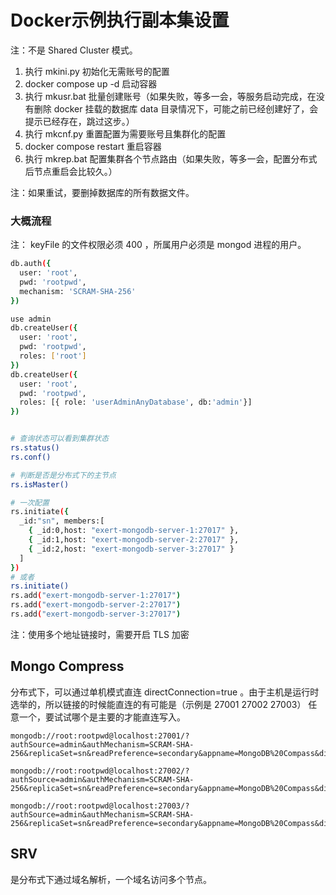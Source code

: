 # Docker示例执行副本集设置

注：不是 Shared Cluster 模式。

1. 执行 mkini.py 初始化无需账号的配置
2. docker compose up -d 启动容器
3. 执行 mkusr.bat 批量创建账号（如果失败，等多一会，等服务启动完成，在没有删除 docker 挂载的数据库 data 目录情况下，可能之前已经创建好了，会提示已经存在，跳过这步。）
4. 执行 mkcnf.py 重置配置为需要账号且集群化的配置
5. docker compose restart 重启容器
6. 执行 mkrep.bat 配置集群各个节点路由（如果失败，等多一会，配置分布式后节点重启会比较久。）

注：如果重试，要删掉数据库的所有数据文件。

### 大概流程

注： keyFile 的文件权限必须 400 ，所属用户必须是 mongod 进程的用户。

```bash
db.auth({
  user: 'root',
  pwd: 'rootpwd',
  mechanism: 'SCRAM-SHA-256'
})

use admin
db.createUser({
  user: 'root',
  pwd: 'rootpwd',
  roles: ['root']
})
db.createUser({
  user: 'root',
  pwd: 'rootpwd',
  roles: [{ role: 'userAdminAnyDatabase', db:'admin'}]
})


# 查询状态可以看到集群状态
rs.status()
rs.conf()

# 判断是否是分布式下的主节点
rs.isMaster()

# 一次配置
rs.initiate({
  _id:"sn", members:[
    { _id:0,host: "exert-mongodb-server-1:27017" },
    { _id:1,host: "exert-mongodb-server-2:27017" },
    { _id:2,host: "exert-mongodb-server-3:27017" }
  ]
})
# 或者
rs.initiate()
rs.add("exert-mongodb-server-1:27017")
rs.add("exert-mongodb-server-2:27017")
rs.add("exert-mongodb-server-3:27017")
```

注：使用多个地址链接时，需要开启 TLS 加密

## Mongo Compress

分布式下，可以通过单机模式直连 directConnection=true 。由于主机是运行时选举的，所以链接的时候能直连的有可能是（示例是 27001 27002 27003） 任意一个，要试试哪个是主要的才能直连写入。

```
mongodb://root:rootpwd@localhost:27001/?authSource=admin&authMechanism=SCRAM-SHA-256&replicaSet=sn&readPreference=secondary&appname=MongoDB%20Compass&directConnection=true&ssl=false

mongodb://root:rootpwd@localhost:27002/?authSource=admin&authMechanism=SCRAM-SHA-256&replicaSet=sn&readPreference=secondary&appname=MongoDB%20Compass&directConnection=true&ssl=false

mongodb://root:rootpwd@localhost:27003/?authSource=admin&authMechanism=SCRAM-SHA-256&replicaSet=sn&readPreference=secondary&appname=MongoDB%20Compass&directConnection=true&ssl=false
```

## SRV

是分布式下通过域名解析，一个域名访问多个节点。